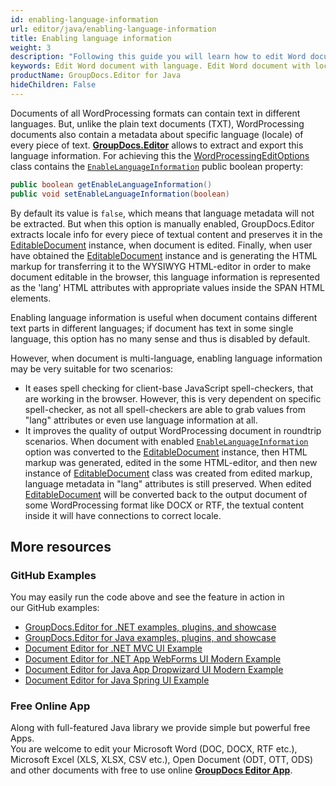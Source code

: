 ```yaml
---
id: enabling-language-information
url: editor/java/enabling-language-information
title: Enabling language information
weight: 3
description: "Following this guide you will learn how to edit Word document using locale info, apply spell-checkers to a document content written in different languages using GroupDocs.Editor for Java API."
keywords: Edit Word document with language. Edit Word document with locale
productName: GroupDocs.Editor for Java
hideChildren: False
---
```

Documents of all WordProcessing formats can contain text in different languages. But, unlike the plain text documents (TXT), WordProcessing documents also contain a metadata about specific language (locale) of every piece of text. [**GroupDocs.Editor**](https://products.groupdocs.com/editor/java) allows to extract and export this language information. For achieving this the [WordProcessingEditOptions](https://apireference.groupdocs.com/editor/java/com.groupdocs.editor.options/wordprocessingeditoptions) class contains the [`EnableLanguageInformation`](https://apireference.groupdocs.com/editor/java/com.groupdocs.editor.options/wordprocessingeditoptions/properties/enablelanguageinformation) public boolean property:

```java
public boolean getEnableLanguageInformation()
public void setEnableLanguageInformation(boolean)
```

By default its value is `false`, which means that language metadata will not be extracted. But when this option is manually enabled, GroupDocs.Editor extracts locale info for every piece of textual content and preserves it in the [EditableDocument](https://apireference.groupdocs.com/editor/java/com.groupdocs.editor/editabledocument) instance, when document is edited. Finally, when user have obtained the [EditableDocument](https://apireference.groupdocs.com/editor/java/com.groupdocs.editor/editabledocument) instance and is generating the HTML markup for transferring it to the WYSIWYG HTML-editor in order to make document editable in the browser, this language information is represented as the 'lang' HTML attributes with appropriate values inside the SPAN HTML elements.

Enabling language information is useful when document contains different text parts in different languages; if document has text in some single language, this option has no many sense and thus is disabled by default.

However, when document is multi-language, enabling language information may be very suitable for two scenarios:

*   It eases spell checking for client-base JavaScript spell-checkers, that are working in the browser. However, this is very dependent on specific spell-checker, as not all spell-checkers are able to grab values from "lang" attributes or even use language information at all.
*   It improves the quality of output WordProcessing document in roundtrip scenarios. When document with enabled [`EnableLanguageInformation`](https://apireference.groupdocs.com/editor/java/com.groupdocs.editor.options/wordprocessingeditoptions/properties/enablelanguageinformation) option was converted to the [EditableDocument](https://apireference.groupdocs.com/editor/java/com.groupdocs.editor/editabledocument) instance, then HTML markup was generated, edited in the some HTML-editor, and then new instance of [EditableDocument](https://apireference.groupdocs.com/editor/java/com.groupdocs.editor/editabledocument) class was created from edited markup, language metadata in "lang" attributes is still preserved. When edited [EditableDocument](https://apireference.groupdocs.com/editor/java/com.groupdocs.editor/editabledocument) will be converted back to the output document of some WordProcessing format like DOCX or RTF, the textual content inside it will have connections to correct locale.

## More resources
### GitHub Examples

You may easily run the code above and see the feature in action in our GitHub examples:
*   [GroupDocs.Editor for .NET examples, plugins, and showcase](https://github.com/groupdocs-editor/GroupDocs.Editor-for-.NET)   
*   [GroupDocs.Editor for Java examples, plugins, and showcase](https://github.com/groupdocs-editor/GroupDocs.Editor-for-Java)    
*   [Document Editor for .NET MVC UI Example](https://github.com/groupdocs-editor/GroupDocs.Editor-for-.NET-MVC)     
*   [Document Editor for .NET App WebForms UI Modern Example](https://github.com/groupdocs-editor/GroupDocs.Editor-for-.NET-WebForms)    
*   [Document Editor for Java App Dropwizard UI Modern Example](https://github.com/groupdocs-editor/GroupDocs.Editor-for-Java-Dropwizard)    
*   [Document Editor for Java Spring UI Example](https://github.com/groupdocs-editor/GroupDocs.Editor-for-Java-Spring)
    
### Free Online App
Along with full-featured Java library we provide simple but powerful free Apps.  
You are welcome to edit your Microsoft Word (DOC, DOCX, RTF etc.), Microsoft Excel (XLS, XLSX, CSV etc.), Open Document (ODT, OTT, ODS) and other documents with free to use online **[GroupDocs Editor App](https://products.groupdocs.app/editor)**.
